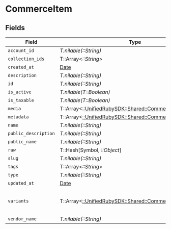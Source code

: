 # CommerceItem


## Fields

| Field                                                                                                   | Type                                                                                                    | Required                                                                                                | Description                                                                                             |
| ------------------------------------------------------------------------------------------------------- | ------------------------------------------------------------------------------------------------------- | ------------------------------------------------------------------------------------------------------- | ------------------------------------------------------------------------------------------------------- |
| `account_id`                                                                                            | *T.nilable(::String)*                                                                                   | :heavy_minus_sign:                                                                                      | N/A                                                                                                     |
| `collection_ids`                                                                                        | T::Array<*::String*>                                                                                    | :heavy_minus_sign:                                                                                      | N/A                                                                                                     |
| `created_at`                                                                                            | [Date](https://ruby-doc.org/stdlib-2.6.1/libdoc/date/rdoc/Date.html)                                    | :heavy_minus_sign:                                                                                      | N/A                                                                                                     |
| `description`                                                                                           | *T.nilable(::String)*                                                                                   | :heavy_minus_sign:                                                                                      | N/A                                                                                                     |
| `id`                                                                                                    | *T.nilable(::String)*                                                                                   | :heavy_minus_sign:                                                                                      | N/A                                                                                                     |
| `is_active`                                                                                             | *T.nilable(T::Boolean)*                                                                                 | :heavy_minus_sign:                                                                                      | N/A                                                                                                     |
| `is_taxable`                                                                                            | *T.nilable(T::Boolean)*                                                                                 | :heavy_minus_sign:                                                                                      | N/A                                                                                                     |
| `media`                                                                                                 | T::Array<[::UnifiedRubySDK::Shared::CommerceItemMedia](../../models/shared/commerceitemmedia.md)>       | :heavy_minus_sign:                                                                                      | N/A                                                                                                     |
| `metadata`                                                                                              | T::Array<[::UnifiedRubySDK::Shared::CommerceItemMetadata](../../models/shared/commerceitemmetadata.md)> | :heavy_minus_sign:                                                                                      | N/A                                                                                                     |
| `name`                                                                                                  | *T.nilable(::String)*                                                                                   | :heavy_minus_sign:                                                                                      | N/A                                                                                                     |
| `public_description`                                                                                    | *T.nilable(::String)*                                                                                   | :heavy_minus_sign:                                                                                      | N/A                                                                                                     |
| `public_name`                                                                                           | *T.nilable(::String)*                                                                                   | :heavy_minus_sign:                                                                                      | N/A                                                                                                     |
| `raw`                                                                                                   | T::Hash[Symbol, *::Object*]                                                                             | :heavy_minus_sign:                                                                                      | N/A                                                                                                     |
| `slug`                                                                                                  | *T.nilable(::String)*                                                                                   | :heavy_minus_sign:                                                                                      | N/A                                                                                                     |
| `tags`                                                                                                  | T::Array<*::String*>                                                                                    | :heavy_minus_sign:                                                                                      | N/A                                                                                                     |
| `type`                                                                                                  | *T.nilable(::String)*                                                                                   | :heavy_minus_sign:                                                                                      | N/A                                                                                                     |
| `updated_at`                                                                                            | [Date](https://ruby-doc.org/stdlib-2.6.1/libdoc/date/rdoc/Date.html)                                    | :heavy_minus_sign:                                                                                      | N/A                                                                                                     |
| `variants`                                                                                              | T::Array<[::UnifiedRubySDK::Shared::CommerceItemVariant](../../models/shared/commerceitemvariant.md)>   | :heavy_minus_sign:                                                                                      | first variant is the default variant                                                                    |
| `vendor_name`                                                                                           | *T.nilable(::String)*                                                                                   | :heavy_minus_sign:                                                                                      | N/A                                                                                                     |